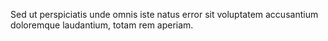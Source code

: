Sed ut perspiciatis unde omnis iste natus error sit voluptatem accusantium doloremque laudantium, totam rem aperiam.
